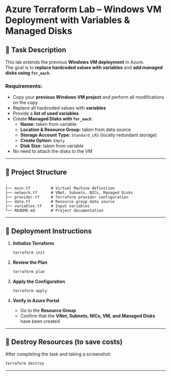 # Azure Terraform Lab – Windows VM Deployment with Variables & Managed Disks

## 📌 Task Description
This lab extends the previous **Windows VM deployment** in Azure.  
The goal is to **replace hardcoded values with variables** and **add managed disks using `for_each`**.  

### Requirements:
- Copy your **previous Windows VM project** and perform all modifications on the copy  
- Replace all hardcoded values with **variables**  
- Provide a **list of used variables**  
- Create **Managed Disks with `for_each`**:
  - **Name:** taken from variable  
  - **Location & Resource Group:** taken from data source  
  - **Storage Account Type:** `Standard_LRS` (locally redundant storage)  
  - **Create Option:** `Empty`  
  - **Disk Size:** taken from variable  
- No need to attach the disks to the VM  

---

## 📂 Project Structure
```
.
├── main.tf         # Virtual Machine definition
├── network.tf      # VNet, Subnets, NICs, Managed Disks
├── provider.tf     # Terraform provider configuration
├── data.tf         # Resource group data source
├── variables.tf    # Input variables
└── README.md       # Project documentation
```

---

## 🚀 Deployment Instructions
1. **Initialize Terraform**  
   ```bash
   terraform init
   ```

2. **Review the Plan**  
   ```bash
   terraform plan
   ```

3. **Apply the Configuration**  
   ```bash
   terraform apply
   ```

4. **Verify in Azure Portal**  
   - Go to the **Resource Group**  
   - Confirm that the **VNet, Subnets, NICs, VM, and Managed Disks** have been created  

---

## 🧹 Destroy Resources (to save costs)
After completing the task and taking a screenshot:  
```bash
terraform destroy
```

---
